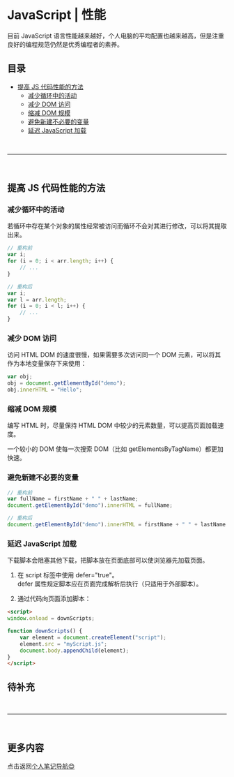 # JavaScript | 性能 <!-- omit in toc -->

目前 JavaScript 语言性能越来越好，个人电脑的平均配置也越来越高，但是注重良好的编程规范仍然是优秀编程者的素养。

## 目录 <!-- omit in toc -->

- [提高 JS 代码性能的方法](#提高-js-代码性能的方法)
  - [减少循环中的活动](#减少循环中的活动)
  - [减少 DOM 访问](#减少-dom-访问)
  - [缩减 DOM 规模](#缩减-dom-规模)
  - [避免新建不必要的变量](#避免新建不必要的变量)
  - [延迟 JavaScript 加载](#延迟-javascript-加载)

<br>

---

<br>

## 提高 JS 代码性能的方法

### 减少循环中的活动

若循环中存在某个对象的属性经常被访问而循环不会对其进行修改，可以将其提取出来。

```js
// 重构前
var i;
for (i = 0; i < arr.length; i++) {
    // ...
}

// 重构后
var i;
var l = arr.length;
for (i = 0; i < l; i++) {
    // ...
}
```

### 减少 DOM 访问

访问 HTML DOM 的速度很慢，如果需要多次访问同一个 DOM 元素，可以将其作为本地变量保存下来使用：

```js
var obj;
obj = document.getElementById("demo");
obj.innerHTML = "Hello"; 
```

### 缩减 DOM 规模

编写 HTML 时，尽量保持 HTML DOM 中较少的元素数量，可以提高页面加载速度。

一个较小的 DOM 使每一次搜索 DOM（比如 getElementsByTagName）都更加快速。

### 避免新建不必要的变量

```js
// 重构前
var fullName = firstName + " " + lastName;
document.getElementById("demo").innerHTML = fullName; 

// 重构后
document.getElementById("demo").innerHTML = firstName + " " + lastName
```

### 延迟 JavaScript 加载

下载脚本会阻塞其他下载，把脚本放在页面底部可以使浏览器先加载页面。

1. 在 script 标签中使用 defer="true"。  
    defer 属性规定脚本应在页面完成解析后执行（只适用于外部脚本）。

2. 通过代码向页面添加脚本：
```html
<script>
window.onload = downScripts;

function downScripts() {
    var element = document.createElement("script");
    element.src = "myScript.js";
    document.body.appendChild(element);
}
</script>
```

## 待补充 <!-- omit in toc -->

<br>

---

<br>

## 更多内容 <!-- omit in toc -->

点击返回[个人笔记导航😊](../README.md)
